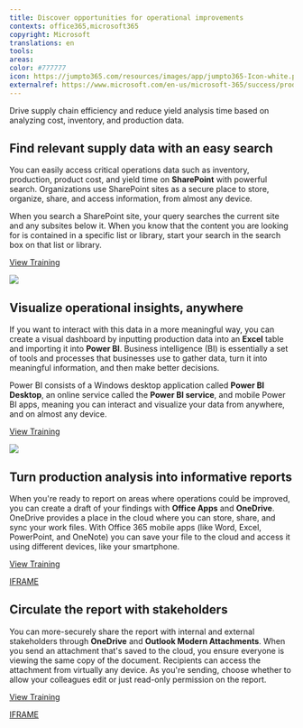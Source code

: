```yaml
---
title: Discover opportunities for operational improvements 
contexts: office365,microsoft365
copyright: Microsoft
translations: en
tools: 
areas: 
color: #777777
icon: https://jumpto365.com/resources/images/app/jumpto365-Icon-white.png
externalref: https://www.microsoft.com/en-us/microsoft-365/success/productivitylibrary/discover-opportunities-for-operational-improvements
---
```

Drive supply chain efficiency and reduce yield analysis time based on analyzing cost, inventory, and production data.


## Find relevant supply data with an easy search

You can easily access critical operations data such as inventory, production, product cost, and yield time on **SharePoint** with powerful search. Organizations use SharePoint sites as a secure place to store, organize, share, and access information, from almost any device.

When you search a SharePoint site, your query searches the current site and any subsites below it. When you know that the content you are looking for is contained in a specific list or library, start your search in the search box on that list or library.

[View Training](https://support.office.com/en-US/article/What-is-SharePoint-97b915e6-651b-43b2-827d-fb25777f446f)

![](http://img-prod-cms-rt-microsoft-com.akamaized.net/cms/api/am/imageFileData/RE1NWVT?ver=e18c)

## Visualize operational insights, anywhere

If you want to interact with this data in a more meaningful way, you can create a visual dashboard by inputting production data into an **Excel** table and importing it into **Power BI**. Business intelligence (BI) is essentially a set of tools and processes that businesses use to gather data, turn it into meaningful information, and then make better decisions.

Power BI consists of a Windows desktop application called **Power BI Desktop**, an online service called the **Power BI service**, and mobile Power BI apps, meaning you can interact and visualize your data from anywhere, and on almost any device.

[View Training](https://powerbi.microsoft.com/en-us/guided-learning/powerbi-learning-5-2-upload-excel/)

![](http://img-prod-cms-rt-microsoft-com.akamaized.net/cms/api/am/imageFileData/RE1NZx4?ver=dd63)

## Turn production analysis into informative reports

When you're ready to report on areas where operations could be improved, you can create a draft of your findings with **Office Apps** and **OneDrive**. OneDrive provides a place in the cloud where you can store, share, and sync your work files. With Office 365 mobile apps (like Word, Excel, PowerPoint, and OneNote) you can save your file to the cloud and access it using different devices, like your smartphone.

[View Training](https://support.office.com/en-us/article/Me-and-my-docs-f4038601-67d7-465c-82be-11e15eac1bf8?ui=en-US&rs=en-US&ad=US)

[IFRAME](https://www.microsoft.com/en-us/videoplayer/embed/RE1URXj)

## Circulate the report with stakeholders

You can more-securely share the report with internal and external stakeholders through **OneDrive** and **Outlook Modern Attachments**. When you send an attachment that's saved to the cloud, you ensure everyone is viewing the same copy of the document. Recipients can access the attachment from virtually any device. As you're sending, choose whether to allow your colleagues edit or just read-only permission on the report.

[View Training](https://support.office.com/en-US/article/Smarter-attachments-1640e4ed-5322-4145-8798-cbf16ca3773e)

[IFRAME](https://www.microsoft.com/en-us/videoplayer/embed/RE1UHCO)

